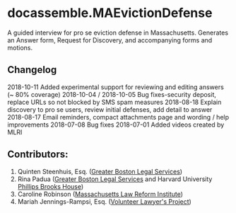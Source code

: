 # docassemble.MAEvictionDefense

A guided interview for pro se eviction defense in Massachusetts. Generates an Answer form, 
Request for Discovery, and accompanying forms and motions.
## Changelog

2018-10-11 Added experimental support for reviewing and editing answers (~ 80% coverage)
2018-10-04 / 2018-10-05 Bug fixes-security deposit, replace URLs so not blocked by SMS spam measures
2018-08-18 Explain discovery to pro se users, review initial defenses, add detail to answer
2018-08-17 Email reminders, compact attachments page and wording / help improvements
2018-07-08 Bug fixes
2018-07-01 Added videos created by MLRI

## Contributors:
    
1. Quinten Steenhuis, Esq. ([Greater Boston Legal Services](https://www.gbls.org))
1. Rina Padua ([Greater Boston Legal Services](https://www.gbls.org) and Harvard University [Phillips Brooks House](http://pbha.org/))
1. Caroline Robinson ([Massachusetts Law Reform Institute](http://www.mlri.org))
1. Mariah Jennings-Rampsi, Esq. ([Volunteer Lawyer's Project](https://www.vlpnet.org/))
